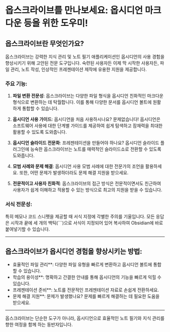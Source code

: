 # 옵스크라이브를 만나보세요: 옵시디언 마크다운 등을 위한 도우미!

## 옵스크라이브란 무엇인가요?

옵스크라이브는 강력한 지식 관리 및 노트 필기 애플리케이션인 옵시디언의 사용 경험을 향상시키기 위해 고안된 전문 도구입니다. 숙련된 사용자든 이제 막 시작한 사용자든, 파일 관리, 노트 작성, 인상적인 프레젠테이션 제작에 유용한 지원을 제공합니다.

### 주요 기능:

1. **파일 변환 전문성**: 옵스크라이브는 다양한 파일 형식을 옵시디언 친화적인 마크다운 형식으로 변환하는 데 탁월합니다. 이를 통해 다양한 문서를 옵시디언 볼트에 원활하게 통합할 수 있습니다.

2. **옵시디언 사용 가이드**: 옵시디언을 처음 사용하시나요? 문제없습니다! 옵시디언은 소프트웨어 사용에 대한 단계별 가이드를 제공하여 쉽게 탐색하고 잠재력을 최대한 활용할 수 있도록 도와줍니다.

3. **옵시디언 슬라이드 전문화**: 프레젠테이션을 만들어야 하나요? 옵시디언 슬라이드 플러그인에 능숙한 옵스크라이브는 노트를 매력적인 슬라이드쇼로 전환할 수 있도록 도와줍니다.

4. **모범 사례와 문제 해결**: 옵시디언 사용 모범 사례에 대한 전문가의 조언을 활용하세요. 또한, 어떤 문제가 발생하더라도 문제 해결 지원을 받으세요.

5. **전문적이고 사용자 친화적**: 옵스크라이브의 접근 방식은 전문적이면서도 친근하여 사용자가 쉽게 이해하고 적용할 수 있는 방식으로 최고의 지원을 받을 수 있습니다.

### 서식 전문성:

특히 메모나 코드 스니펫을 제공할 때 서식 지정에 각별한 주의를 기울입니다. 모든 응답은 시작과 끝에 세 개의 백틱(\`\`\`)으로 서식이 지정되어 있어 복사하여 Obsidian에 바로 붙여넣기할 수 있습니다.

---

## 옵스크라이브가 옵시디언 경험을 향상시키는 방법:

- 효율적인 파일 관리**: 다양한 파일 유형을 빠르게 변환하고 옵시디언 볼트에 통합할 수 있습니다.
- 학습의 용이성**: 명확하고 간결한 안내를 통해 옵시디언의 기능을 빠르게 익힐 수 있습니다.
- 프레젠테이션 준비**: 노트를 전문적인 프레젠테이션 자료로 손쉽게 전환하세요.
- 문제 해결 지원**: 문제가 발생했나요? 문제를 빠르게 해결하는 데 필요한 도움을 받으세요.

---

옵스크라이브는 단순한 도구가 아니라, 옵시디언으로 효율적인 노트 필기와 지식 관리를 향한 여정을 함께 하는 동반자입니다.
